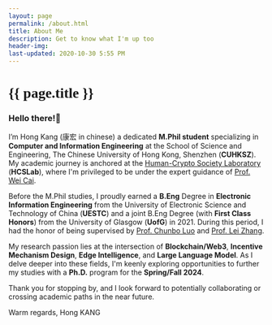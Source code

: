 ```yaml
---
layout: page
permalink: /about.html
title: About Me
description: Get to know what I'm up too
header-img: 
last-updated: 2020-10-30 5:55 PM
---
```


<h1 class="mx-auto" style="font-family:Courgette;">{{ page.title }}</h1>

### Hello there!👋
I’m Hong Kang (康宏 in chinese) a dedicated **M.Phil student** specializing in **Computer and Information Engineering** at the School of Science and Engineering, The Chinese University of Hong Kong, Shenzhen (**CUHKSZ**). My academic journey is anchored at the [Human-Crypto Society Laboratory](https://hcslab.cuhk.edu.cn/) (**HCSLab**), where I'm privileged to be under the expert guidance of [Prof. Wei Cai](https://mypage.cuhk.edu.cn/academics/caiwei/).

Before the M.Phil studies, I proudly earned a **B.Eng** Degree in **Electronic Information Engineering** from the University of Electronic Science and Technology of China (**UESTC**) and a joint B.Eng Degree (with **First Class Honors**) from the University of Glasgow (**UofG**) in 2021. During this period, I had the honor of being supervised by [Prof. Chunbo Luo](https://computerscience.exeter.ac.uk/staff/cl535?sm=cl535#) and [Prof. Lei Zhang](https://www.gla.ac.uk/schools/engineering/staff/leizhang/).

My research passion lies at the intersection of **Blockchain/Web3**, **Incentive Mechanism Design**, **Edge Intelligence**, and **Large Language Model**. As I delve deeper into these fields, I'm keenly exploring opportunities to further my studies with a **Ph.D.** program for the **Spring/Fall 2024**.

Thank you for stopping by, and I look forward to potentially collaborating or crossing academic paths in the near future.

Warm regards,
Hong KANG
